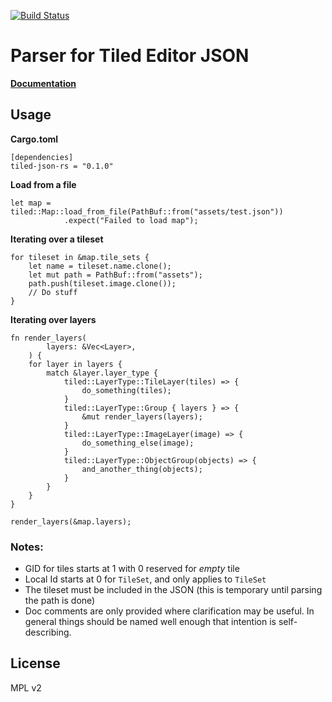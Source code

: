 [![Build Status](https://drone.systemscoder.nz/api/badges/luke/tiled-json/status.svg)](https://drone.systemscoder.nz/luke/tiled-json)

# Parser for Tiled Editor JSON

[**Documentation**](https://docs.rs/tiled-json-rs)

## Usage

**Cargo.toml**

```
[dependencies]
tiled-json-rs = "0.1.0"
```

**Load from a file**

```
let map = tiled::Map::load_from_file(PathBuf::from("assets/test.json"))
            .expect("Failed to load map");
```

**Iterating over a tileset**

```
for tileset in &map.tile_sets {
    let name = tileset.name.clone();
    let mut path = PathBuf::from("assets");
    path.push(tileset.image.clone());
    // Do stuff
}
```

**Iterating over layers**

```
fn render_layers(
        layers: &Vec<Layer>,
    ) {
    for layer in layers {
        match &layer.layer_type {
            tiled::LayerType::TileLayer(tiles) => {
                do_something(tiles);
            }
            tiled::LayerType::Group { layers } => {
                &mut render_layers(layers);
            }
            tiled::LayerType::ImageLayer(image) => {
                do_something_else(image);
            }
            tiled::LayerType::ObjectGroup(objects) => {
                and_another_thing(objects);
            }
        }
    }
}

render_layers(&map.layers);
```

### Notes:

- GID for tiles starts at 1 with 0 reserved for *empty* tile
- Local Id starts at 0 for `TileSet`, and only applies to `TileSet`
- The tileset must be included in the JSON (this is temporary until parsing the path is done)
- Doc comments are only provided where clarification may be useful. In general things
  should be named well enough that intention is self-describing.

## License

MPL v2

